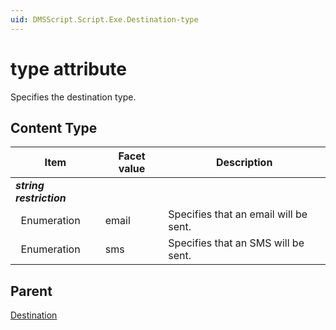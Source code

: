 ```yaml
---
uid: DMSScript.Script.Exe.Destination-type
---
```


# type attribute

Specifies the destination type.

## Content Type

|Item|Facet value|Description|
|--- |--- |--- |
|***string restriction***|||
|&nbsp;&nbsp;Enumeration|email|Specifies that an email will be sent.|
|&nbsp;&nbsp;Enumeration|sms|Specifies that an SMS will be sent.|

## Parent

[Destination](xref:DMSScript.Script.Exe.Destination)
